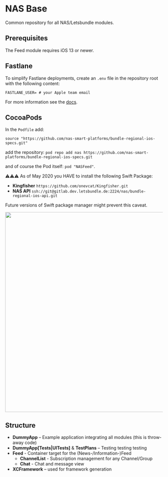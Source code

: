 # NAS Base

Common repository for all NAS/Letsbundle modules.

## Prerequisites

The Feed module requires iOS 13 or newer.

## Fastlane

To simplify Fastlane deployments, create an `.env` file in the repository root with the following content:

```
FASTLANE_USER= # your Apple team email
```

For more information see the [docs](https://docs.fastlane.tools/advanced/other/#environment-variables).

## CocoaPods

In the `Podfile` add:

`source "https://github.com/nas-smart-platforms/bundle-regional-ios-specs.git"`

add the repository: `pod repo add nas https://github.com/nas-smart-platforms/bundle-regional-ios-specs.git`

and of course the Pod itself: `pod "NASFeed"`.

⚠️⚠️⚠️ As of May 2020 you HAVE to install the following Swift Package:

* **Kingfisher** `https://github.com/onevcat/Kingfisher.git`
* **NAS API** `ssh://git@gitlab.dev.letsbundle.de:2224/nas/bundle-regional-ios-api.git`

Future versions of Swift package manager might prevent this caveat.

<img src=".resources/setup.png" width=640 />

## Structure

* **DummyApp** – Example application integrating all modules (this is throw-away code)
* **DummyApp[Tests|UITests]** & **TestPlans** – Testing testing testing
* **Feed** - Container target for the (News-/Information-)Feed
  * **ChannelList** - Subscription management for any Channel/Group
  * **Chat** - Chat and message view
* **XCFramework** – used for framework generation
